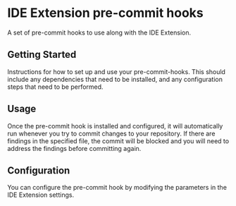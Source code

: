 # IDE Extension pre-commit hooks
A set of pre-commit hooks to use along with the IDE Extension.

## Getting Started
Instructions for how to set up and use your pre-commit-hooks. This should include any dependencies that need to be installed, and any configuration steps that need to be performed.

## Usage
Once the pre-commit hook is installed and configured, it will automatically run whenever you try to commit changes to your repository. If there are findings in the specified file, the commit will be blocked and you will need to address the findings before committing again.

## Configuration
You can configure the pre-commit hook by modifying the parameters in the IDE Extension settings.
